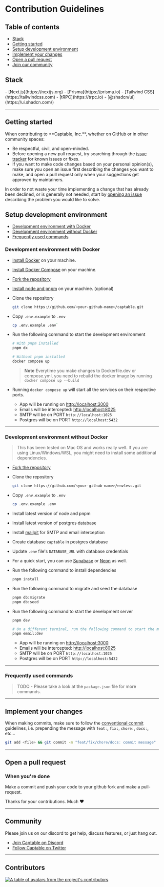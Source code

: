 # Contribution Guidelines

## Table of contents

- <a href="#stack">Stack</a>
- <a href="#start">Getting started</a>
- <a href="#setup">Setup development environment</a>
- <a href="#changes">Implement your changes</a>
- <a href="#pr">Open a pull request</a>
- <a href="#community">Join our community</a>


<h2 id="stack">Stack</h2>
- [Next.js](https://nextjs.org)
- [Prisma](https://prisma.io)
- [Tailwind CSS](https://tailwindcss.com)
- [tRPC](https://trpc.io)
- [@shadcn/ui](https://ui.shadcn.com/)

---

<h2 id="start">Getting started</h2>
When contributing to **Captable, Inc.**, whether on GitHub or in other community spaces:

- Be respectful, civil, and open-minded.
- Before opening a new pull request, try searching through the [issue tracker](https://github.com/captableinc/captable/issues) for known issues or fixes.
- If you want to make code changes based on your personal opinion(s), make sure you open an issue first describing the changes you want to make, and open a pull request only when your suggestions get approved by maintainers.

In order to not waste your time implementing a change that has already been declined, or is generally not needed, start by [opening an issue](https://github.com/captableinc/captable/issues/new) describing the problem you would like to solve.


<h2 id="setup">Setup development environment</h2>

- <a href="#with-docker">Development environment with Docker</a>
- <a href="#without-docker">Development environment without Docker</a>
- <a href="#commands">Frequently used commands</a>

<h3 id="with-docker">Development environment with Docker</h3>

- [Install Docker](https://docs.docker.com/get-docker/) on your machine.
- [Install Docker Compose](https://docs.docker.com/compose/install/) on your machine.
- [Fork the repository](https://github.com/captableinc/captable/fork)
- [Install node and pnpm](https://pnpm.io/installation) on your machine. (optional)

- Clone the repository

  ```bash
  git clone https://github.com/<your-github-name>/captable.git
  ```

- Copy `.env.example` to `.env`

  ```bash
  cp .env.example .env`
  ```

- Run the following command to start the development environment

  ```bash
  # With pnpm installed
  pnpm dx

  # Without pnpm installed
  docker compose up
  ```

  > **Note**
  > Everytime you make changes to Dockerfile.dev or compose.yml, you need to rebuild the docker image by running `docker compose up --build`

- Running `docker compose up` will start all the services on their respective ports.
  - App will be running on [http://localhost:3000](http://localhost:3000)
  - Emails will be intercepted: [http://localhost:8025](http://localhost:8025)
  - SMTP will be on PORT `http://localhost:1025`
  - Postgres will be on PORT `http://localhost:5432`

---

<h3 id="without-docker">Development environment without Docker</h3>

> This has been tested on Mac OS and works really well. If you are using Linux/Windows/WSL, you might need to install some additional dependencies.

- [Fork the repository](https://github.com/captableinc/captable/fork)

- Clone the repository

  ```bash
  git clone https://github.com/<your-github-name>/envless.git
  ```

- Copy `.env.example` to `.env`

  ```bash
  cp .env.example .env
  ```

- Install latest version of node and pnpm
- Install latest version of postgres database
- Install [mailpit](https://mailpit.axllent.org/docs/install/) for SMTP and email interception
- Create database `captable` in postgres database
- Update `.env` file's `DATABASE_URL` with database credentials
- For a quick start, you can use [Supabase](https://supabase.com/) or [Neon](https://neon.tech/) as well.
- Run the following command to install dependencies

  ```bash
  pnpm install
  ```

- Run the following command to migrate and seed the database

  ```bash
  pnpm db:migrate
  pnpm db:seed
  ```

- Run the following command to start the development server

  ```bash
  pnpm dev

  # On a different terminal, run the following command to start the mail server
  pnpm email:dev
  ```

  - App will be running on [http://localhost:3000](http://localhost:3000)
  - Emails will be intercepted: [http://localhost:8025](http://localhost:8025)
  - SMTP will be on PORT `http://localhost:1025`
  - Postgres will be on PORT `http://localhost:5432`

---

<h3 id="commands">Frequently used commands</h3>

> TODO - Please take a look at the `package.json` file for more commands.

---


<h2 id="changes">Implement your changes</h2>

When making commits, make sure to follow the [conventional commit](https://www.conventionalcommits.org/en/v1.0.0/) guidelines, i.e. prepending the message with `feat:`, `fix:`, `chore:`, `docs:`, etc...

```bash
git add <file> && git commit -m "feat/fix/chore/docs: commit message"
```

---

<h2 id="pr">Open a pull request</h2>

### When you're done

Make a commit and push your code to your github fork and make a pull-request.

Thanks for your contributions. Much ❤️

---

<h2 id="community">Community</h2>

Please join us on our discord to get help, discuss features, or just hang out.

- [Join Captable on Discord](https://discord.gg/rCpqnD6G6p)
- [Follow Captable on Twitter](https://twitter.com/captableinc)

---

<h2 id="contributors">Contributors</h2>
<a href="https://github.com/captableinc/captable/graphs/contributors">
  <p>
    <img src="https://contrib.rocks/image?repo=captableinc/captable" alt="A table of avatars from the project's contributors" />
  </p>
</a>